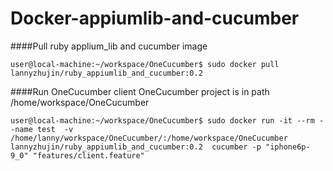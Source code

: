 # Docker-appiumlib-and-cucumber

####Pull ruby applium_lib and cucumber image
```
user@local-machine:~/workspace/OneCucumber$ sudo docker pull lannyzhujin/ruby_appiumlib_and_cucumber:0.2
```

####Run OneCucumber client
OneCucumber project is in path /home/workspace/OneCucumber
```
user@local-machine:~/workspace/OneCucumber$ sudo docker run -it --rm --name test  -v /home/lanny/workspace/OneCucumber/:/home/workspace/OneCucumber lannyzhujin/ruby_appiumlib_and_cucumber:0.2  cucumber -p "iphone6p-9_0" "features/client.feature"
```
